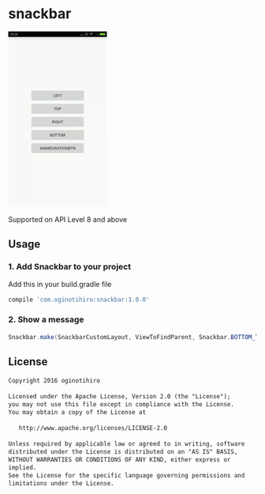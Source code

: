 # snackbar
![snackbar](screenshots/sample.gif) 

Supported on API Level 8 and above

## Usage

### 1. Add Snackbar to your project
Add this in your build.gradle file

```gradle
compile 'com.oginotihiro:snackbar:1.0.0'
```

### 2. Show a message
```java
Snackbar.make(SnackbarCustomLayout, ViewToFindParent, Snackbar.BOTTOM_TOP, Snackbar.LENGTH_SHORT).show();
```

## License

    Copyright 2016 oginotihiro

    Licensed under the Apache License, Version 2.0 (the "License");
    you may not use this file except in compliance with the License.
    You may obtain a copy of the License at

       http://www.apache.org/licenses/LICENSE-2.0

    Unless required by applicable law or agreed to in writing, software
    distributed under the License is distributed on an "AS IS" BASIS,
    WITHOUT WARRANTIES OR CONDITIONS OF ANY KIND, either express or implied.
    See the License for the specific language governing permissions and
    limitations under the License.
